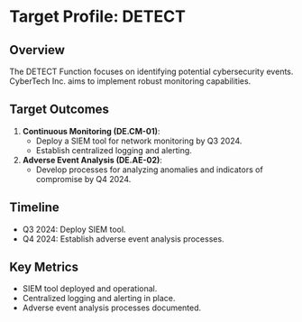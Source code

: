 # Target Profile: DETECT

## Overview
The DETECT Function focuses on identifying potential cybersecurity events. CyberTech Inc. aims to implement robust monitoring capabilities.

## Target Outcomes
1. **Continuous Monitoring (DE.CM-01)**:
   - Deploy a SIEM tool for network monitoring by Q3 2024.
   - Establish centralized logging and alerting.
2. **Adverse Event Analysis (DE.AE-02)**:
   - Develop processes for analyzing anomalies and indicators of compromise by Q4 2024.

## Timeline
- Q3 2024: Deploy SIEM tool.
- Q4 2024: Establish adverse event analysis processes.

## Key Metrics
- SIEM tool deployed and operational.
- Centralized logging and alerting in place.
- Adverse event analysis processes documented.
